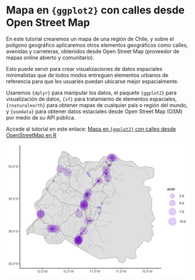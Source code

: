 # Mapa en `{ggplot2}` con calles desde Open Street Map

En este tutorial crearemos un mapa de una región de Chile, y sobre el polígono geográfico aplicaremos otros elementos geográficos como calles, avenidas y carreteras, obtenidos desde Open Street Map (proveedor de mapas online abierto y comunitario). 

Esto puede servir para crear visualizaciones de datos espaciales minimalistas que de todos modos entreguen elementos urbanos de referencia para que les usuaries puedan ubicarse mejor espacialmente.

Usaremos `{dplyr}` para manipular los datos, el paquete `{ggplot2}` para visualización de datos, `{sf}` para tratamiento de elementos espaciales, `{rnaturalearth}` para obtener mapas de cualquier país o región del mundo, y `{osmdata}` para obtener datos estaciales desde Open Street Map (OSM) por medio de su API pública.

Accede al tutorial en este enlace: [Mapa en `{ggplot2}` con calles desde OpenStreetMap en R](https://rpubs.com/bastimapache/mapa_openstreetmap)

![](tutorial_mapas_osm_files/figure-html/unnamed-chunk-11-1.png)